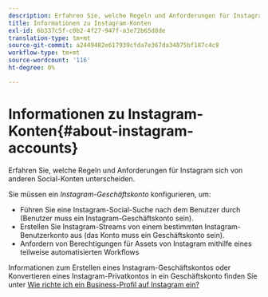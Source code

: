 ```yaml
---
description: Erfahren Sie, welche Regeln und Anforderungen für Instagram sich von anderen Social-Konten unterscheiden.
title: Informationen zu Instagram-Konten
exl-id: 6b337c5f-c0b2-4f27-947f-a3e72b65d8de
translation-type: tm+mt
source-git-commit: a2449482e617939cfda7e367da34875bf187c4c9
workflow-type: tm+mt
source-wordcount: '116'
ht-degree: 0%

---
```


# Informationen zu Instagram-Konten{#about-instagram-accounts}

Erfahren Sie, welche Regeln und Anforderungen für Instagram sich von anderen Social-Konten unterscheiden.

Sie müssen ein *Instagram-Geschäftskonto* konfigurieren, um:

* Führen Sie eine Instagram-Social-Suche nach dem Benutzer durch (Benutzer muss ein Instagram-Geschäftskonto sein).
* Erstellen Sie Instagram-Streams von einem bestimmten Instagram-Benutzerkonto aus (das Konto muss ein Geschäftskonto sein).
* Anfordern von Berechtigungen für Assets von Instagram mithilfe eines teilweise automatisierten Workflows

Informationen zum Erstellen eines Instagram-Geschäftskontos oder Konvertieren eines Instagram-Privatkontos in ein Geschäftskonto finden Sie unter [Wie richte ich ein Business-Profil auf Instagram ein?](https://www.facebook.com/help/502981923235522)
